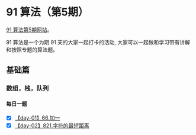 # 91 算法（第5期）

[91 算法第5期网站](https://leetcode-solution.cn/91)。

91 算法是一个为期 91 天的大家一起打卡的活动, 大家可以一起做和学习带有讲解和按照专题的算法题。

## 基础篇

### 数组，栈，队列

#### 每日一题

-   [x] [【day-01】66.加一](./basic/array-stack-queue/01.plus-one.md)
-   [x] [【day-02】821.字符的最短距离](./basic/array-stack-queue/02.shortest-distance-to-a-character.md)
